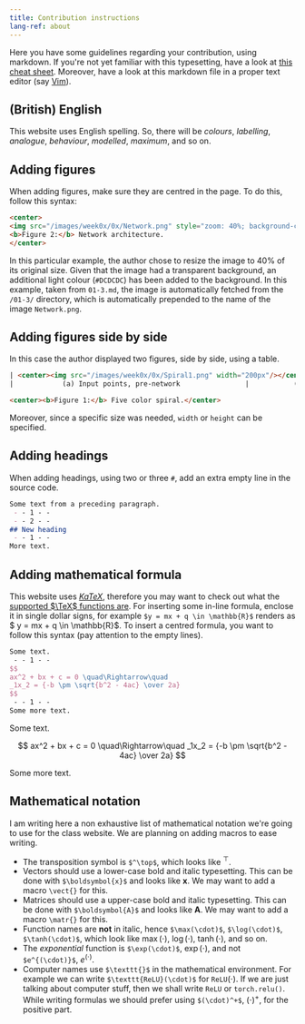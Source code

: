 ```yaml
---
title: Contribution instructions
lang-ref: about
---
```



Here you have some guidelines regarding your contribution, using markdown. If you're not yet familiar with this typesetting, have a look at [this cheat sheet](https://github.com/adam-p/markdown-here/wiki/Markdown-Cheatsheet). Moreover, have a look at this markdown file in a proper text editor (say [Vim](https://en.wikipedia.org/wiki/Vim_(text_editor))).


## (British) English

This website uses English spelling. So, there will be *colours*, *labelling*, *analogue*, *behaviour*, *modelled*, *maximum*, and so on.


## Adding figures

When adding figures, make sure they are centred in the page. To do this, follow this syntax:

```html
<center>
<img src="/images/week0x/0x/Network.png" style="zoom: 40%; background-color:#DCDCDC;" /><br>
<b>Figure 2:</b> Network architecture.
</center>
```

In this particular example, the author chose to resize the image to 40% of its original size. Given that the image had a transparent background, an additional light colour (`#DCDCDC`) has been added to the background. In this example, taken from `01-3.md`, the image is automatically fetched from the `/01-3/` directory, which is automatically prepended to the name of the image `Network.png`.


## Adding figures side by side

In this case the author displayed two figures, side by side, using a table.

```html
| <center><img src="/images/week0x/0x/Spiral1.png" width="200px"/></center> | <center><img src="/images/week0x/0x/Spiral2.png" height="170px"/></center> |
|            (a) Input points, pre-network                |           (b) Output points, post-network                |

<center><b>Figure 1:</b> Five color spiral.</center>
```

Moreover, since a specific size was needed, `width` or `height` can be specified.


## Adding headings

When adding headings, using two or three `#`, add an extra empty line in the source code.

```markdown
Some text from a preceding paragraph.
 - - 1 - -
 - - 2 - -
## New heading
 - - 1 - -
More text.
```


## Adding mathematical formula

This website uses [*KaTeX*](https://katex.org/), therefore you may want to check out what the [supported $\TeX$ functions are](https://katex.org/docs/supported.html). For inserting some in-line formula, enclose it in single dollar signs, for example `$y = mx + q \in \mathbb{R}$` renders as $ y = mx + q \in \mathbb{R}$. To insert a centred formula, you want to follow this syntax (pay attention to the empty lines).

```tex
Some text.
 - - 1 - -
$$
ax^2 + bx + c = 0 \quad\Rightarrow\quad
_1x_2 = {-b \pm \sqrt{b^2 - 4ac} \over 2a}
$$
 - - 1 - -
Some more text.
```

Some text.

$$
ax^2 + bx + c = 0 \quad\Rightarrow\quad
_1x_2 = {-b \pm \sqrt{b^2 - 4ac} \over 2a}
$$

Some more text.


## Mathematical notation

I am writing here a non exhaustive list of mathematical notation we're going to use for the class website. We are planning on adding macros to ease writing.

- The transposition symbol is `$^\top$`, which looks like $^\top$.
- Vectors should use a lower-case bold and italic typesetting. This can be done with `$\boldsymbol{x}$` and looks like $\boldsymbol{x}$. We may want to add a macro `\vect{}` for this.
- Matrices should use a upper-case bold and italic typesetting. This can be done with `$\boldsymbol{A}$` and looks like $\boldsymbol{A}$. We may want to add a macro `\matr{}` for this.
- Function names are **not** in italic, hence `$\max(\cdot)$`, `$\log(\cdot)$`, `$\tanh(\cdot)$`, which look like $\max(\cdot)$, $\log(\cdot)$, $\tanh(\cdot)$, and so on.
- The *exponential* function is `$\exp(\cdot)$`, $\exp(\cdot)$, and not `$e^{(\cdot)}$`, $e^{(\cdot)}$.
- Computer names use `$\texttt{}$` in the mathematical environment. For example we can write `$\texttt{ReLU}(\cdot)$` for $\texttt{ReLU}(\cdot)$. If we are just talking about computer stuff, then we shall write `ReLU` or `torch.relu()`. While writing formulas we should prefer using `$(\cdot)^+$`, $(\cdot)^+$, for the positive part.

